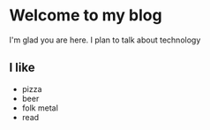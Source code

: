 # Welcome to my blog

I'm glad you are here. I plan to talk about technology

## I like
* pizza
* beer
* folk metal
* read
